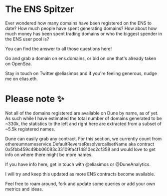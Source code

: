 # The ENS Spitzer

Ever wondered how many domains have been registered on the ENS to date? How much people have spent generating domains? How about how much money has been spent trading domains or who the biggest spender in the ENS user pool is?

You can find the answer to all those questions here!

Go and grab a domain on ens.domains, or bid on one that's already taken on OpenSea.

Stay in touch on Twitter @eliasimos and if you're feeling generous, nudge me on elias.eth.

# Please note ✨

Not all of the domains registered are available on Dune by name, as of yet. As such while I have estimated the total number of domains generated to be ~330k, the statistics to the left and right here are extracted from a subset of ~5.5k registered names.

Dune can easily grab any contract. For this section, we currently count from ethereumnameservice.DefaultReverseResolvercallsetName aka contract 0x5fbb459c49bb06083c33109fa4f14810ec2cf358 and would love to get info on where there might be more names.

If you have info here, get in touch with @eliasimos or @DuneAnalytics.

I will try and keep this updated as more ENS contracts become available.

Feel free to roam around, fork and update some queries or add your own metrics and ideas.
